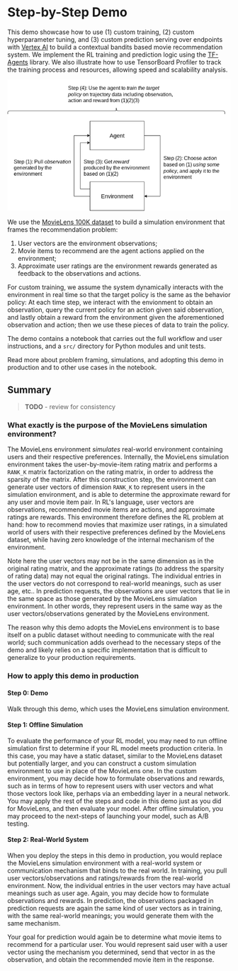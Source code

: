 # Step-by-Step Demo

This demo showcase how to use (1) custom training, (2) custom hyperparameter
tuning, and (3) custom prediction serving over endpoints with
[Vertex AI](https://cloud.google.com/vertex-ai) to build a contextual bandits
based movie recommendation system. We implement the RL training and prediction
logic using the [TF-Agents](https://www.tensorflow.org/agents) library. We also
illustrate how to use TensorBoard Profiler to track the training process and
resources, allowing speed and scalability analysis.

<img src="rl-training.png" alt="RL Training Illustration" width="600"/>

We use the
[MovieLens 100K dataset](https://www.kaggle.com/prajitdatta/movielens-100k-dataset)
to build a simulation environment that frames the recommendation problem:

1.  User vectors are the environment observations;
2.  Movie items to recommend are the agent actions applied on the environment;
3.  Approximate user ratings are the environment rewards generated as feedback
    to the observations and actions.

For custom training, we assume the system dynamically interacts with the
environment in real time so that the target policy is the same as the behavior
policy: At each time step, we interact with the envionment to obtain an
observation, query the current policy for an action given said observation, and
lastly obtain a reward from the environment given the aforementioned observation
and action; then we use these pieces of data to train the policy.

The demo contains a notebook that carries out the full workflow and user
instructions, and a `src/` directory for Python modules and unit tests.

Read more about problem framing, simulations, and adopting this demo in
production and to other use cases in the notebook.

## Summary

> **TODO** - review for consistency

### What exactly is the purpose of the MovieLens simulation environment?

The MovieLens environment *simulates* real-world environment containing users and their respective preferences. Internally, the MovieLens simulation environment takes the user-by-movie-item rating matrix and performs a `RANK_K` matrix factorization on the rating matrix, in order to address the sparsity of the matrix. After this construction step, the environment can generate user vectors of dimension `RANK_K` to represent users in the simulation environment, and is able to determine the approximate reward for any user and movie item pair. In RL's language, user vectors are observations, recommended movie items are actions, and approximate ratings are rewards. This environment therefore defines the RL problem at hand: how to recommend movies that maximize user ratings, in a simulated world of users with their respective preferences defined by the MovieLens dataset, while having zero knowledge of the internal mechanism of the environment.

Note here the user vectors may not be in the same dimension as in the original rating matrix, and the approximate ratings (to address the sparsity of rating data) may not equal the original ratings. The individual entries in the user vectors do not correspond to real-world meanings, such as user age, etc.. In prediction requests, the observations are user vectors that lie in the same space as those generated by the MovieLens simulation environment. In other words, they represent users in the same way as the user vectors/observations generated by the MovieLens environment.

The reason why this demo adopts the MovieLens environment is to base itself on a public dataset without needing to communicate with the real world; such communication adds overhead to the necessary steps of the demo and likely relies on a specific implementation that is difficult to generalize to your production requirements.

### How to apply this demo in production

#### Step 0: Demo

Walk through this demo, which uses the MovieLens simulation environment.

#### Step 1: Offline Simulation

To evaluate the performance of your RL model, you may need to run offline simulation first to determine if your RL model meets production criteria. In this case, you may have a static dataset, similar to the MovieLens dataset but potentially larger, and you can construct a custom simulation environment to use in place of the MovieLens one. In the custom environment, you may decide how to formulate observations and rewards, such as in terms of how to represent users with user vectors and what those vectors look like, perhaps via an embedding layer in a neural network. You may apply the rest of the steps and code in this demo just as you did for MovieLens, and then evaluate your model. After offline simulation, you may proceed to the next-steps of launching your model, such as A/B testing.

#### Step 2: Real-World System

When you deploy the steps in this demo in production, you would replace the MovieLens simulation environment with a real-world system or communication mechanism that binds to the real world. In training, you pull user vectors/observations and ratings/rewards from the real-world environment. Now, the individual entries in the user vectors may have actual meanings such as user age. Again, you may decide how to formulate observations and rewards. In prediction, the observations packaged in prediction requests are again the same kind of user vectors as in training, with the same real-world meanings; you would generate them with the same mechanism.

Your goal for prediction would again be to determine what movie items to recommend for a particular user. You would represent said user with a user vector using the mechanism you determined, send that vector in as the observation, and obtain the recommended movie item in the response.
